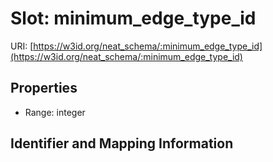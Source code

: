 # Slot: minimum_edge_type_id

URI: [https://w3id.org/neat_schema/:minimum_edge_type_id](https://w3id.org/neat_schema/:minimum_edge_type_id)



<!-- no inheritance hierarchy -->


## Properties

 * Range: integer



## Identifier and Mapping Information





